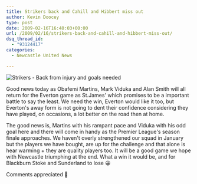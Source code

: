 ```yaml
---
title: Strikers back and Cahill and Hibbert miss out
author: Kevin Doocey
type: post
date: 2009-02-16T16:40:03+00:00
url: /2009/02/16/strikers-back-and-cahill-and-hibbert-miss-out/
dsq_thread_id:
  - "93124417"
categories:
  - Newcastle United News

---
```

![Strikers - Back from injury and goals needed](http://v4admin.sportnetwork.net/upload/70/EMP-5832935.jpg)

Good news today as Obafemi Martins, Mark Viduka and Alan Smith will all return for the Everton game as St.James' which promises to be a important battle to say the least. We need the win, Everton would like it too, but Everton's away form is not going to dent their confidence considering they have played, on occasions, a lot better on the road then at home.

The good news is, Martins with his rampant pace and Viduka with his odd goal here and there will come in handy as the Premier League's season finale approaches. We haven't overly strengthened our squad in January but the players we have bought, are up for the challenge and that alone is hear warming + they are quality players too. It will be a good game we hope with Newcastle triumphing at the end. What a win it would be, and for Blackburn Stoke and Sunderland to lose 😀

Comments appreciated 🙂
